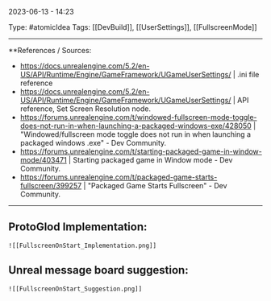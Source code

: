 2023-06-13 - 14:23

Type: #atomicIdea 
Tags: [[DevBuild]], [[UserSettings]], [[FullscreenMode]]

---
**References  / Sources:
- https://docs.unrealengine.com/5.2/en-US/API/Runtime/Engine/GameFramework/UGameUserSettings/ | .ini file reference
- https://docs.unrealengine.com/5.2/en-US/API/Runtime/Engine/GameFramework/UGameUserSettings/ | API reference, Set Screen Resolution node.
- https://forums.unrealengine.com/t/windowed-fullscreen-mode-toggle-does-not-run-in-when-launching-a-packaged-windows-exe/428050 | "Windowed/fullscreen mode toggle does not run in when launching a packaged windows .exe" - Dev Community.
- https://forums.unrealengine.com/t/starting-packaged-game-in-window-mode/403471 | Starting packaged game in Window mode - Dev Community.
- https://forums.unrealengine.com/t/packaged-game-starts-fullscreen/399257 | "Packaged Game Starts Fullscreen" - Dev Community.
---

## ProtoGlod Implementation:
	![[FullscreenOnStart_Implementation.png]]


## Unreal message board suggestion:
	
	![[FullscreenOnStart_Suggestion.png]]
